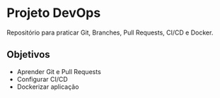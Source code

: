 # Projeto DevOps
Repositório para praticar Git, Branches, Pull Requests, CI/CD e Docker.

## Objetivos
- Aprender Git e Pull Requests
- Configurar CI/CD
- Dockerizar aplicação

